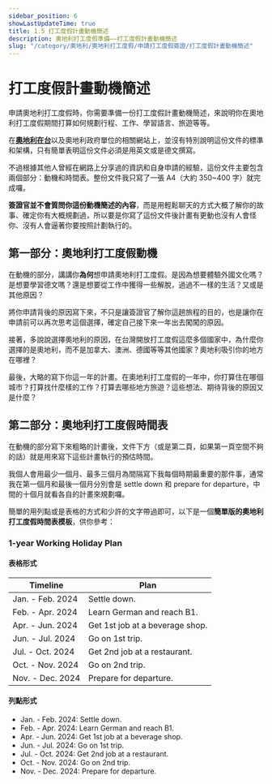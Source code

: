 ```yaml
---
sidebar_position: 6
showLastUpdateTime: true
title: 1.5 打工度假計畫動機簡述
description: 奧地利打工度假準備——打工度假計畫動機簡述
slug: "/category/奧地利/奧地利打工度假/申請打工度假簽證/打工度假計畫動機簡述"
---
```


# 打工度假計畫動機簡述

申請奧地利打工度假時，你需要準備一份打工度假計畫動機簡述，來說明你在奧地利打工度假期間打算如何規劃行程、工作、學習語言、旅遊等等。

在[**奧地利在台**](https://www.bmeia.gv.at/fileadmin/user_upload/Vertretungen/OEBT_Taipei/Dokumente/WHP__ch_.pdf)以及奧地利政府單位的相關網站上，並沒有特別說明這份文件的標準和架構，只有簡單表明這份文件必須是用英文或是德文撰寫。

不過根據其他人曾經在網路上分享過的資訊和自身申請的經驗，這份文件主要包含兩個部分：動機和時間表。整份文件我只寫了一張 A4（大約 350~400 字）就完成囉。

**簽證官並不會質問你這份動機簡述的內容**，而是用輕鬆聊天的方式大概了解你的故事、確定你有大概規劃過，所以要是你寫了這份文件後計畫有更動也沒有人會怪你、沒有人會逼著你要按照計劃執行的。

## 第一部分：奧地利打工度假動機

在動機的部分，講講你**為何**想申請奧地利打工度假。是因為想要體驗外國文化嗎？是想要學習德文嗎？還是想要從工作中獲得一些解脫，過過不一樣的生活？又或是其他原因？

將你申請背後的原因寫下來，不只是讓簽證官了解你這趟旅程的目的，也是讓你在申請前可以再次思考這個選擇，確定自己接下來一年出去闖闖的原因。

接著，多說說選擇奧地利的原因，在台灣開放打工度假這麼多個國家中，為什麼你選擇的是奧地利，而不是加拿大、澳洲、德國等等其他國家？奧地利吸引你的地方在哪裡？

最後，大略的寫下你這一年的計畫。在奧地利打工度假的一年中，你打算住在哪個城市？打算找什麼樣的工作？打算去哪些地方旅遊？這些想法、期待背後的原因又是什麼？

## 第二部分：奧地利打工度假時間表

在動機的部分寫下來粗略的計畫後，文件下方（或是第二頁，如果第一頁空間不夠的話）就是用來寫下這些計畫執行的預估時間。

我個人會用最少一個月、最多三個月為間隔寫下我每個時期最重要的那件事，通常我在第一個月和最後一個月分別會是 settle down 和 prepare for departure，中間的十個月就看各自的計畫來規劃囉。

簡單的用列點或是表格的方式和少許的文字帶過即可，以下是一個**簡單版的奧地利打工度假時間表模板**，供你參考：

### 1-year Working Holiday Plan

#### 表格形式

| Timeline | Plan | 
| --- | --- | 
| Jan. - Feb. 2024 | Settle down. |
| Feb. - Apr. 2024 | Learn German and reach B1. |
| Apr. - Jun. 2024 | Get 1st job at a beverage shop. |
| Jun. - Jul. 2024 | Go on 1st trip. |
| Jul. - Oct. 2024 | Get 2nd job at a restaurant. |
| Oct. - Nov. 2024 | Go on 2nd trip. |
| Nov. - Dec. 2024 | Prepare for departure. |

#### 列點形式

- Jan. - Feb. 2024: Settle down.
- Feb. - Apr. 2024: Learn German and reach B1.
- Apr. - Jun. 2024: Get 1st job at a beverage shop.
- Jun. - Jul. 2024: Go on 1st trip.
- Jul. - Oct. 2024: Get 2nd job at a restaurant.
- Oct. - Nov. 2024: Go on 2nd trip.
- Nov. - Dec. 2024: Prepare for departure.
